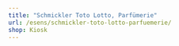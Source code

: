 ```yaml
---
title: "Schmickler Toto Lotto, Parfümerie"
url: /esens/schmickler-toto-lotto-parfuemerie/
shop: Kiosk
---
```

